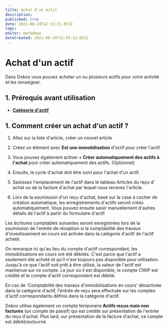 ```yaml
---
title: Achat d'un actif
description: 
published: true
date: 2021-06-24T12:15:21.857Z
tags: 
editor: markdown
dateCreated: 2021-06-24T12:01:13.021Z
---
```


# Achat d'un actif

Dans Dokos vous pouvez acheter un ou plusieurs actifs pour votre activité et les renseigner.

## 1. Prérequis avant utilisation

- **[Catégorie d'actif](/dokos/actifs/actif#cat%C3%A9gorie-dactif)**

## 1. Comment créer un achat d'un actif ?

1. Allez sur la liste d'article, créer un nouvel article
2. Créez un élément avec **Est une immobilisation** d'actif pour créer l'actif.
3. Vous pouvez également activer « **Créer automatiquement des actifs à l'achat** pour créer automatiquement des actifs. (Optionnel)
4. Ensuite, le cycle d'achat doit être suivi pour l'achat d'un actif.

5. Saisissez l'emplacement de l'actif dans le tableau Articles du reçu d' achat ou de la facture d'achat par lequel vous recevez l'article.
6. Lors de la soumission d'un reçu d'achat, basé sur la case à cocher de création automatique, les enregistrements d'actifs seront créés automatiquement. Vous pouvez ensuite saisir manuellement d'autres détails de l'actif à partir du formulaire d'actif.

Les écritures comptables suivantes seront enregistrées lors de la soumission de l'entrée de réception si la comptabilité des travaux d'investissement en cours est activée dans la catégorie d'actif de l'actif acheté.

On remarque ici qu'au lieu du compte d'actif correspondant, les immobilisations en cours ont été débités. C'est parce que l'actif a seulement été acheté et qu'il n'est toujours pas disponible pour utilisation. Jusqu'à ce que l'actif soit prêt à être utilisé, la valeur de l'actif est maintenue sur ce compte. Le jour où il est disponible, le compte CWIP est crédité et le compte d'actif correspondant est débité.

En cas de 'Comptabilité des travaux d'immobilisations en cours' désactivée dans la catégorie d'actif, l'entrée de reçu sera effectuée sur les comptes d'actif correspondants définis dans la catégorie d'actif.

Dokos utilise également un compte temporaire **Actifs reçus mais non facturés** (un compte de passif) qui est crédité sur présentation de l'entrée du reçu d'achat. Plus tard, sur présentation de la facture d'achat, ce compte est débité/extourné.


